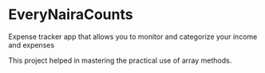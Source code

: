 # EveryNairaCounts
Expense tracker app that allows you to monitor and categorize your income and expenses

This project helped in mastering the practical use of array methods.
